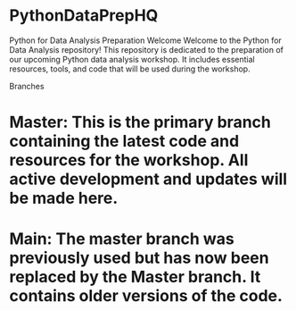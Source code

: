 # PythonDataPrepHQ
Python for Data Analysis Preparation
Welcome
Welcome to the Python for Data Analysis repository! This repository is dedicated to the preparation of our upcoming Python data analysis workshop. It includes essential resources, tools, and code that will be used during the workshop.

Branches
# Master: This is the primary branch containing the latest code and resources for the workshop. All active development and updates will be made here.
# Main: The master branch was previously used but has now been replaced by the Master branch. It contains older versions of the code.
